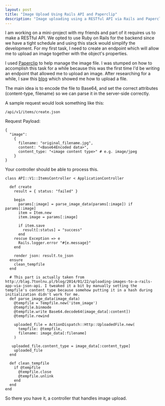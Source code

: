 ```yaml
---
layout: post
title: "Image Upload Using Rails API and Paperclip"
description: "Image uploading using a RESTful API via Rails and Paperclip"
---
```


I am working on a mini-project with my friends and part of it requires us to make a RESTful API. We opted to use Ruby on Rails for the backend since we have a tight schedule and using this stack would simplify the development. For my first task, I need to create an endpoint which will allow me to upload an image together with the object's properties.

I used [Paperclip](https://github.com/thoughtbot/paperclip) to help manage the image file. I was stumped on how to accomplish this task for a while because this was the first time I'd be writing an endpoint that allowed me to upload an image. After researching for a while, I saw this [blog](http://blag.7tonlnu.pl/blog/2014/01/22/uploading-images-to-a-rails-app-via-json-api/) which showed me how to upload a file.

The main idea is to encode the file to Base64, and set the correct attributes (content-type, filename) so we can parse it in the server-side correctly.

A sample request would look something like this:

    /api/v1/items/create.json

Request Payload:

    {
      "image":
        {
          filename: "original_filename.jpg",
          content: "<Base64Encoded data>",
          content_type: "<image content type>" # e.g. image/jpeg
        }
    }


Your controller should be able to process this.

    class API::V1::ItemsController < ApplicationController

      def create
        result = { status: "failed" }

        begin
          params[:image] = parse_image_data(params[:image]) if params[:image]
          item = Item.new
          item.image = params[:image]

          if item.save
            result[:status] = "success"
          end
        rescue Exception => e
          Rails.logger.error "#{e.message}"
        end

        render json: result.to_json
      ensure
        clean_tempfile
      end

      # This part is actually taken from http://blag.7tonlnu.pl/blog/2014/01/22/uploading-images-to-a-rails-app-via-json-api. I tweaked it a bit by manually setting the tempfile's content type because somehow putting it in a hash during initialization didn't work for me.
      def parse_image_data(image_data)
        @tempfile = Tempfile.new('item_image')
        @tempfile.binmode
        @tempfile.write Base64.decode64(image_data[:content])
        @tempfile.rewind

        uploaded_file = ActionDispatch::Http::UploadedFile.new(
          tempfile: @tempfile,
          filename: image_data[:filename]
        )

       uploaded_file.content_type = image_data[:content_type]
        uploaded_file
      end

      def clean_tempfile
        if @tempfile
          @tempfile.close
          @tempfile.unlink
        end
      end
    end

So there you have it, a controller that handles image upload.